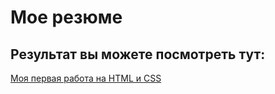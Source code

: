 # Мое резюме

## Результат вы можете посмотреть тут:

[Моя первая работа на HTML и CSS]([https://duckduckgo.com](https://hannabanana23.github.io/resume/))
